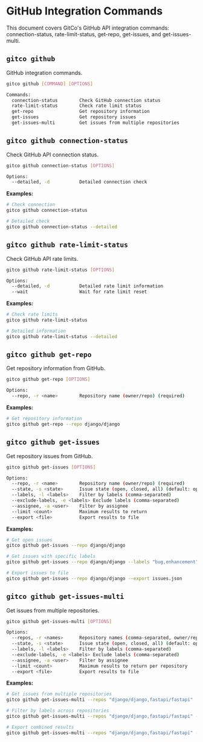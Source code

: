 # GitHub Integration Commands

This document covers GitCo's GitHub API integration commands: connection-status, rate-limit-status, get-repo, get-issues, and get-issues-multi.

## `gitco github`

GitHub integration commands.

```bash
gitco github [COMMAND] [OPTIONS]

Commands:
  connection-status        Check GitHub connection status
  rate-limit-status        Check rate limit status
  get-repo                 Get repository information
  get-issues               Get repository issues
  get-issues-multi         Get issues from multiple repositories
```

## `gitco github connection-status`

Check GitHub API connection status.

```bash
gitco github connection-status [OPTIONS]

Options:
  --detailed, -d           Detailed connection check
```

**Examples:**
```bash
# Check connection
gitco github connection-status

# Detailed check
gitco github connection-status --detailed
```

## `gitco github rate-limit-status`

Check GitHub API rate limits.

```bash
gitco github rate-limit-status [OPTIONS]

Options:
  --detailed, -d           Detailed rate limit information
  --wait                   Wait for rate limit reset
```

**Examples:**
```bash
# Check rate limits
gitco github rate-limit-status

# Detailed information
gitco github rate-limit-status --detailed
```

## `gitco github get-repo`

Get repository information from GitHub.

```bash
gitco github get-repo [OPTIONS]

Options:
  --repo, -r <name>        Repository name (owner/repo) (required)
```

**Examples:**
```bash
# Get repository information
gitco github get-repo --repo django/django
```

## `gitco github get-issues`

Get repository issues from GitHub.

```bash
gitco github get-issues [OPTIONS]

Options:
  --repo, -r <name>        Repository name (owner/repo) (required)
  --state, -s <state>      Issue state (open, closed, all) (default: open)
  --labels, -l <labels>    Filter by labels (comma-separated)
  --exclude-labels, -e <labels> Exclude labels (comma-separated)
  --assignee, -a <user>    Filter by assignee
  --limit <count>          Maximum results to return
  --export <file>          Export results to file
```

**Examples:**
```bash
# Get open issues
gitco github get-issues --repo django/django

# Get issues with specific labels
gitco github get-issues --repo django/django --labels "bug,enhancement"

# Export issues to file
gitco github get-issues --repo django/django --export issues.json
```

## `gitco github get-issues-multi`

Get issues from multiple repositories.

```bash
gitco github get-issues-multi [OPTIONS]

Options:
  --repos, -r <names>      Repository names (comma-separated, owner/repo format) (required)
  --state, -s <state>      Issue state (open, closed, all) (default: open)
  --labels, -l <labels>    Filter by labels (comma-separated)
  --exclude-labels, -e <labels> Exclude labels (comma-separated)
  --assignee, -a <user>    Filter by assignee
  --limit <count>          Maximum results to return per repository
  --export <file>          Export results to file
```

**Examples:**
```bash
# Get issues from multiple repositories
gitco github get-issues-multi --repos "django/django,fastapi/fastapi"

# Filter by labels across repositories
gitco github get-issues-multi --repos "django/django,fastapi/fastapi" --labels "good first issue"

# Export combined results
gitco github get-issues-multi --repos "django/django,fastapi/fastapi" --export multi-issues.json
```
